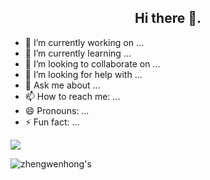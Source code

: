 ## <center>Hi there 👋.</center>

- 🔭 I’m currently working on ...
- 🌱 I’m currently learning ...
- 👯 I’m looking to collaborate on ...
- 🤔 I’m looking for help with ...
- 💬 Ask me about ...
- 📫 How to reach me: ...
- 😄 Pronouns: ...
- ⚡ Fun fact: ...<br>
<!-- [![zhengwenhong's GitHub stats](https://github-readme-stats.vercel.app/api?username=zhengwenhong123)](https://github.com/anuraghazra/github-readme-stats) -->
![](https://github-readme-stats.vercel.app/api?username=zhengwenhong123&show_icons=true&theme=cobalt)
<!-- ![zhengwenhong's](https://github-readme-stats.vercel.app/api/top-langs?username=zhengwenhong123&show_icons=true&theme=cobalt) -->
![zhengwenhong's](https://github-readme-stats.vercel.app/api/top-langs/?username=zhengwenhong123&layout=compact&hide_border=true&langs_count=10)


